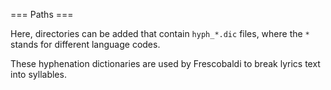 === Paths ===
    
Here, directories can be added that contain `hyph_*.dic` files,
where the `*` stands for different language codes.

These hyphenation dictionaries are used by Frescobaldi to break
lyrics text into syllables.
